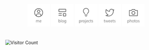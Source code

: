 
<p align="center">
  <a href="https://allancamilo.com"><img src='https://github.com/allanShady/allanShady/raw/master/me.svg?sanitize=true' alt="allancamilo.com" title="Me" height='70rem'/></a>
  <a href="https://allancamilo.com/articles"><img src='https://github.com/allanShady/allanShady/raw/master/blog.svg?sanitize=true' alt="Blog" title="Blog" height='70rem'/></a>
  <a href="https://allancamilo.com/projects"><img src='https://github.com/allanShady/allanShady/raw/master/projects.svg?sanitize=true' alt="Projects" title="Projects" height='70rem'/></a>
  <a href="https://twitter.com/allan_camillo"><img src='https://github.com/allanShady/allanShady/raw/master/tweets.svg?sanitize=true' alt="Tweets" title="Tweets" height='70rem'/></a>
   <a href="https://instagram.com/allanShady"><img src='https://github.com/allanShady/allanShady/raw/master/instagram.svg?sanitize=true' alt="instagram" title="instagram" height='70rem'/></a>
</p>

#
![Visitor Count](https://profile-counter.glitch.me/allanShady/count.svg)
